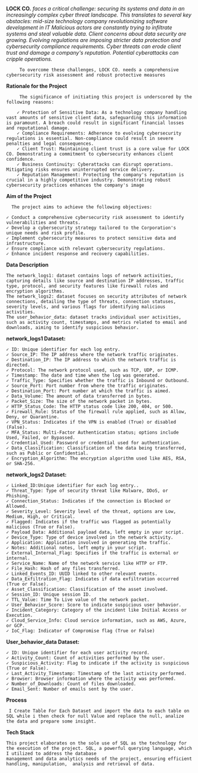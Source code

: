 **LOCK CO.** *faces a critical challenge: securing its systems and data in an increasingly complex cyber threat landscape. This translates to several key obstacles:
            mid-size technology company revolutionizing software development in IT
            Malicious actors are constantly trying to infiltrate systems and steal valuable data.
            Client concerns about data security are growing.
            Evolving regulations are imposing stricter data protection and cybersecurity compliance requirements.
            Cyber threats can erode client trust and damage a company's reputation.
            Potential cyberattacks can cripple operations.*

         To overcome these challenges, LOCK CO. needs a comprehensive cybersecurity risk assessment and robust protective measures


**Rationale for the Project**

         The significance of initiating this project is underscored by the following reasons:
     
        ✓ Protection of Sensitive Data: As a technology company handling vast amounts of sensitive client data, safeguarding this information is paramount. A breach could result in significant financial losses and reputational damage.
        ✓ Compliance Requirements: Adherence to evolving cybersecurity regulations is essential. Non-compliance could result in severe penalties and legal consequences.
        ✓ Client Trust: Maintaining client trust is a core value for LOCK CO. Demonstrating a commitment to cybersecurity enhances client confidence.
        ✓ Business Continuity: Cyberattacks can disrupt operations. Mitigating risks ensures uninterrupted service delivery.
        ✓ Reputation Management: Protecting the company's reputation is crucial in a highly competitive industry. Demonstrating robust cybersecurity practices enhances the company's image
        
**Aim of the Project**

      The project aims to achieve the following objectives:
    
    ✓ Conduct a comprehensive cybersecurity risk assessment to identify vulnerabilities and threats.
    ✓ Develop a cybersecurity strategy tailored to the Corporation's unique needs and risk profile.
    ✓ Implement cybersecurity measures to protect sensitive data and infrastructure.
    ✓ Ensure compliance with relevant cybersecurity regulations.
    ✓ Enhance incident response and recovery capabilities.


  **Data Description**

    The network_logs1: dataset contains logs of network activities, capturing details like source and destination IP addresses, traffic type, protocol, and security features like firewall rules and encryption algorithms.
    The network_logs2: dataset focuses on security attributes of network connections, detailing the type of threats, connection statuses, severity levels, and various flags for identifying malicious activities.
    The user_behavior_data: dataset tracks individual user activities, such as activity count, timestamps, and metrics related to email and downloads, aiming to identify suspicious behavior.

  **network_logs1 Dataset:**

    ✓ ID: Unique identifier for each log entry.
    ✓ Source_IP: The IP address where the network traffic originates.
    ✓ Destination_IP: The IP address to which the network traffic is directed.
    ✓ Protocol: The network protocol used, such as TCP, UDP, or ICMP.
    ✓ Timestamp: The date and time when the log was generated.
    ✓ Traffic_Type: Specifies whether the traffic is Inbound or Outbound.
    ✓ Source_Port: Port number from where the traffic originates.
    ✓ Destination_Port: Port number at which the traffic is aimed.
    ✓ Data_Volume: The amount of data transferred in bytes.
    ✓ Packet_Size: The size of the network packet in bytes.
    ✓ HTTP_Status_Code: The HTTP status code like 200, 404, or 500.
    ✓ Firewall_Rule: Status of the firewall rule applied, such as Allow, Deny, or Quarantine.
    ✓ VPN_Status: Indicates if the VPN is enabled (True) or disabled (False).
    ✓ MFA_Status: Multi-Factor Authentication status; options include Used, Failed, or Bypassed.
    ✓ Credential_Used: Password or credential used for authentication.
    ✓ Data_Classification: Classification of the data being transferred, such as Public or Confidential.
    ✓ Encryption_Algorithm: The encryption algorithm used like AES, RSA, or SHA-256.

  **network_logs2 Dataset:**
  
    ✓ Linked_ID:Unique identifier for each log entry..
    ✓ Threat_Type: Type of security threat like Malware, DDoS, or Phishing.
    ✓ Connection_Status: Indicates if the connection is Blocked or Allowed.
    ✓ Severity_Level: Severity level of the threat, options are Low, Medium, High, or Critical.
    ✓ Flagged: Indicates if the traffic was flagged as potentially malicious (True or False).
    ✓ Payload_Data: Additional payload data, left empty in your script.
    ✓ Device_Type: Type of device involved in the network activity.
    ✓ Application: Application involved in generating the traffic.
    ✓ Notes: Additional notes, left empty in your script.
    ✓ External_Internal_Flag: Specifies if the traffic is external or internal.
    ✓ Service_Name: Name of the network service like HTTP or FTP.
    ✓ File_Hash: Hash of any files transferred.
    ✓ Linked_Events_ID: UUID linked to other relevant events.
    ✓ Data_Exfiltration_Flag: Indicates if data exfiltration occurred (True or False).
    ✓ Asset_Classification: Classification of the asset involved.
    ✓ Session_ID: Unique session ID.
    ✓ TTL_Value: Time To Live value of the network packet.
    ✓ User_Behavior_Score: Score to indicate suspicious user behavior.
    ✓ Incident_Category: Category of the incident like Initial Access or Execution.
    ✓ Cloud_Service_Info: Cloud service information, such as AWS, Azure, or GCP.
    ✓ IoC_Flag: Indicator of Compromise flag (True or False)

  **User_behavior_data Dataset:**

    ✓ ID: Unique identifier for each user activity record.
    ✓ Activity_Count: Count of activities performed by the user.
    ✓ Suspicious_Activity: Flag to indicate if the activity is suspicious (True or False).
    ✓ Last_Activity_Timestamp: Timestamp of the last activity performed.
    ✓ Browser: Browser information where the activity was performed.
    ✓ Number_of_Downloads: Count of files downloaded.
    ✓ Email_Sent: Number of emails sent by the user.

  **Process**
  
     I Create Table For Each Dataset and import the data to each table on SQL while i then check for null Value and replace the null, analize the data and prepare some insight.
  
  **Tech Stack**

    This project elaborates on the sole use of SQL as the technology for the execution of the project. SQL, a powerful querying language, which I utilized to address the database 
    management and data analytics needs of the project, ensuring efficient handling, manipulation,  analysis and retrieval of data.
    
